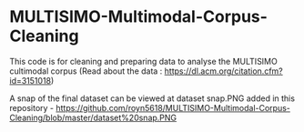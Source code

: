 # MULTISIMO-Multimodal-Corpus-Cleaning

This code is for cleaning and preparing data to analyse the MULTISIMO cultimodal corpus (Read about the data : https://dl.acm.org/citation.cfm?id=3151018)

A snap of the final dataset can be viewed at dataset snap.PNG added in this repository - https://github.com/royn5618/MULTISIMO-Multimodal-Corpus-Cleaning/blob/master/dataset%20snap.PNG
